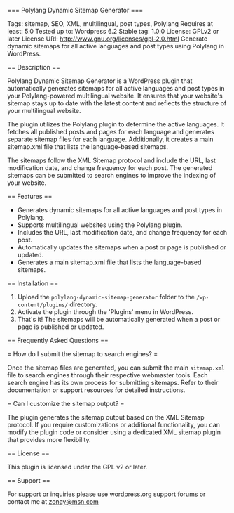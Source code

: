 
=== Polylang Dynamic Sitemap Generator ===

Tags: sitemap, SEO, XML, multilingual, post types, Polylang
Requires at least: 5.0
Tested up to: Wordpress 6.2
Stable tag: 1.0.0
License: GPLv2 or later
License URI: http://www.gnu.org/licenses/gpl-2.0.html
Generate dynamic sitemaps for all active languages and post types using Polylang in WordPress.

== Description ==

Polylang Dynamic Sitemap Generator is a WordPress plugin that automatically generates sitemaps for all active languages and post types in your Polylang-powered multilingual website. It ensures that your website's sitemap stays up to date with the latest content and reflects the structure of your multilingual website.

The plugin utilizes the Polylang plugin to determine the active languages. It fetches all published posts and pages for each language and generates separate sitemap files for each language. Additionally, it creates a main sitemap.xml file that lists the language-based sitemaps.

The sitemaps follow the XML Sitemap protocol and include the URL, last modification date, and change frequency for each post. The generated sitemaps can be submitted to search engines to improve the indexing of your website.

== Features ==

- Generates dynamic sitemaps for all active languages and post types in Polylang.
- Supports multilingual websites using the Polylang plugin.
- Includes the URL, last modification date, and change frequency for each post.
- Automatically updates the sitemaps when a post or page is published or updated.
- Generates a main sitemap.xml file that lists the language-based sitemaps.

== Installation ==

1. Upload the `polylang-dynamic-sitemap-generator` folder to the `/wp-content/plugins/` directory.
2. Activate the plugin through the 'Plugins' menu in WordPress.
3. That's it! The sitemaps will be automatically generated when a post or page is published or updated.

== Frequently Asked Questions ==

= How do I submit the sitemap to search engines? =

Once the sitemap files are generated, you can submit the main `sitemap.xml` file to search engines through their respective webmaster tools. Each search engine has its own process for submitting sitemaps. Refer to their documentation or support resources for detailed instructions.

= Can I customize the sitemap output? =

The plugin generates the sitemap output based on the XML Sitemap protocol. If you require customizations or additional functionality, you can modify the plugin code or consider using a dedicated XML sitemap plugin that provides more flexibility.

== License ==

This plugin is licensed under the GPL v2 or later.


== Support ==

For support or inquiries please use wordpress.org support forums or contact me at [zonay@msn.com](mailto:zonay@msn.com)
